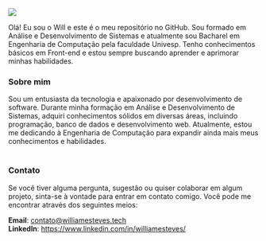 <img src="https://i.imgur.com/lJd7yZy.png">

Olá! Eu sou o Will e este é o meu repositório no GitHub. Sou formado em Análise e Desenvolvimento de Sistemas e atualmente sou Bacharel em Engenharia de Computação pela faculdade Univesp. Tenho conhecimentos básicos em Front-end e estou sempre buscando aprender e aprimorar minhas habilidades.

### Sobre mim
Sou um entusiasta da tecnologia e apaixonado por desenvolvimento de software. Durante minha formação em Análise e Desenvolvimento de Sistemas, adquiri conhecimentos sólidos em diversas áreas, incluindo programação, banco de dados e desenvolvimento web. Atualmente, estou me dedicando à Engenharia de Computação para expandir ainda mais meus conhecimentos e habilidades. <br><br>


### Contato
Se você tiver alguma pergunta, sugestão ou quiser colaborar em algum projeto, sinta-se à vontade para entrar em contato comigo. Você pode me encontrar através dos seguintes meios:

<b>Email</b>: contato@williamesteves.tech <br>
<b>LinkedIn</b>: https://www.linkedin.com/in/williamesteves/
 












